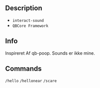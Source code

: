 ## Description 

-  `interact-sound`
-  `QBCore Framework`

## Info

Inspireret Af qb-poop.
Sounds er ikke mine.

## Commands

`/hello` 
`/hellonear` 
`/scare` 
